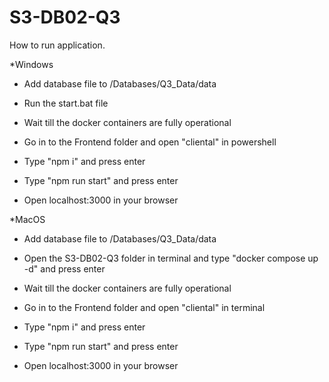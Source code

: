 # S3-DB02-Q3

How to run application.

*Windows

 - Add database file to /Databases/Q3_Data/data

 - Run the start.bat file

 - Wait till the docker containers are fully operational

 - Go in to the Frontend folder and open "cliental" in powershell

 - Type "npm i" and press enter

 - Type "npm run start" and press enter

 - Open localhost:3000 in your browser


*MacOS

 - Add database file to /Databases/Q3_Data/data

 - Open the S3-DB02-Q3 folder in terminal and type "docker compose up -d" and press enter

 - Wait till the docker containers are fully operational

 - Go in to the Frontend folder and open "cliental" in terminal

 - Type "npm i" and press enter

 - Type "npm run start" and press enter

 - Open localhost:3000 in your browser